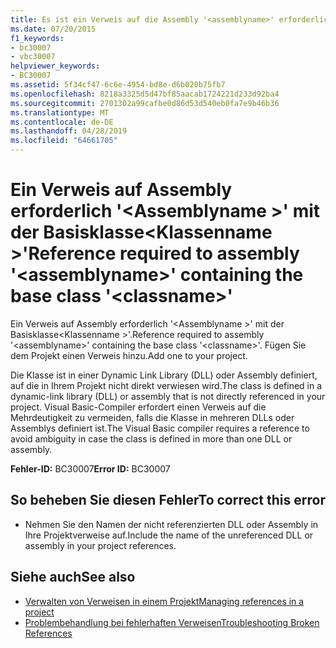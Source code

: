 ```yaml
---
title: Es ist ein Verweis auf die Assembly '<assemblyname>' erforderlich, die die Basisklasse '<classname>' enthält.
ms.date: 07/20/2015
f1_keywords:
- bc30007
- vbc30007
helpviewer_keywords:
- BC30007
ms.assetid: 5f34cf47-6c6e-4954-bd8e-d6b020b75fb7
ms.openlocfilehash: 8218a3325d5d47bf85aacab1724221d233d92ba4
ms.sourcegitcommit: 2701302a99cafbe0d86d53d540eb0fa7e9b46b36
ms.translationtype: MT
ms.contentlocale: de-DE
ms.lasthandoff: 04/28/2019
ms.locfileid: "64661705"
---
```

# <a name="reference-required-to-assembly-assemblyname-containing-the-base-class-classname"></a><span data-ttu-id="22ae8-102">Ein Verweis auf Assembly erforderlich '\<Assemblyname >' mit der Basisklasse\<Klassenname >'</span><span class="sxs-lookup"><span data-stu-id="22ae8-102">Reference required to assembly '\<assemblyname>' containing the base class '\<classname>'</span></span>
<span data-ttu-id="22ae8-103">Ein Verweis auf Assembly erforderlich '\<Assemblyname >' mit der Basisklasse\<Klassenname >'.</span><span class="sxs-lookup"><span data-stu-id="22ae8-103">Reference required to assembly '\<assemblyname>' containing the base class '\<classname>'.</span></span> <span data-ttu-id="22ae8-104">Fügen Sie dem Projekt einen Verweis hinzu.</span><span class="sxs-lookup"><span data-stu-id="22ae8-104">Add one to your project.</span></span>  
  
 <span data-ttu-id="22ae8-105">Die Klasse ist in einer Dynamic Link Library (DLL) oder Assembly definiert, auf die in Ihrem Projekt nicht direkt verwiesen wird.</span><span class="sxs-lookup"><span data-stu-id="22ae8-105">The class is defined in a dynamic-link library (DLL) or assembly that is not directly referenced in your project.</span></span> <span data-ttu-id="22ae8-106">Visual Basic-Compiler erfordert einen Verweis auf die Mehrdeutigkeit zu vermeiden, falls die Klasse in mehreren DLLs oder Assemblys definiert ist.</span><span class="sxs-lookup"><span data-stu-id="22ae8-106">The Visual Basic compiler requires a reference to avoid ambiguity in case the class is defined in more than one DLL or assembly.</span></span>  
  
 <span data-ttu-id="22ae8-107">**Fehler-ID:** BC30007</span><span class="sxs-lookup"><span data-stu-id="22ae8-107">**Error ID:** BC30007</span></span>  
  
## <a name="to-correct-this-error"></a><span data-ttu-id="22ae8-108">So beheben Sie diesen Fehler</span><span class="sxs-lookup"><span data-stu-id="22ae8-108">To correct this error</span></span>  
  
- <span data-ttu-id="22ae8-109">Nehmen Sie den Namen der nicht referenzierten DLL oder Assembly in Ihre Projektverweise auf.</span><span class="sxs-lookup"><span data-stu-id="22ae8-109">Include the name of the unreferenced DLL or assembly in your project references.</span></span>  
  
## <a name="see-also"></a><span data-ttu-id="22ae8-110">Siehe auch</span><span class="sxs-lookup"><span data-stu-id="22ae8-110">See also</span></span>

- [<span data-ttu-id="22ae8-111">Verwalten von Verweisen in einem Projekt</span><span class="sxs-lookup"><span data-stu-id="22ae8-111">Managing references in a project</span></span>](/visualstudio/ide/managing-references-in-a-project)
- [<span data-ttu-id="22ae8-112">Problembehandlung bei fehlerhaften Verweisen</span><span class="sxs-lookup"><span data-stu-id="22ae8-112">Troubleshooting Broken References</span></span>](/visualstudio/ide/troubleshooting-broken-references)
